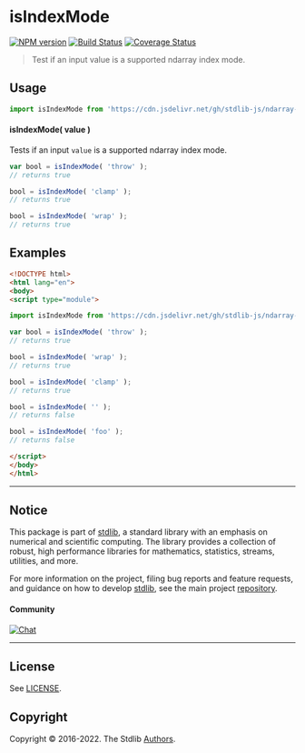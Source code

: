 <!--

@license Apache-2.0

Copyright (c) 2018 The Stdlib Authors.

Licensed under the Apache License, Version 2.0 (the "License");
you may not use this file except in compliance with the License.
You may obtain a copy of the License at

   http://www.apache.org/licenses/LICENSE-2.0

Unless required by applicable law or agreed to in writing, software
distributed under the License is distributed on an "AS IS" BASIS,
WITHOUT WARRANTIES OR CONDITIONS OF ANY KIND, either express or implied.
See the License for the specific language governing permissions and
limitations under the License.

-->

# isIndexMode

[![NPM version][npm-image]][npm-url] [![Build Status][test-image]][test-url] [![Coverage Status][coverage-image]][coverage-url] <!-- [![dependencies][dependencies-image]][dependencies-url] -->

> Test if an input value is a supported ndarray index mode.

<!-- Section to include introductory text. Make sure to keep an empty line after the intro `section` element and another before the `/section` close. -->

<section class="intro">

</section>

<!-- /.intro -->

<!-- Package usage documentation. -->



<section class="usage">

## Usage

```javascript
import isIndexMode from 'https://cdn.jsdelivr.net/gh/stdlib-js/ndarray-base-assert-is-index-mode@esm/index.mjs';
```

#### isIndexMode( value )

Tests if an input `value` is a supported ndarray index mode.

```javascript
var bool = isIndexMode( 'throw' );
// returns true

bool = isIndexMode( 'clamp' );
// returns true

bool = isIndexMode( 'wrap' );
// returns true
```

</section>

<!-- /.usage -->

<!-- Package usage notes. Make sure to keep an empty line after the `section` element and another before the `/section` close. -->

<section class="notes">

</section>

<!-- /.notes -->

<!-- Package usage examples. -->

<section class="examples">

## Examples

<!-- eslint no-undef: "error" -->

```html
<!DOCTYPE html>
<html lang="en">
<body>
<script type="module">

import isIndexMode from 'https://cdn.jsdelivr.net/gh/stdlib-js/ndarray-base-assert-is-index-mode@esm/index.mjs';

var bool = isIndexMode( 'throw' );
// returns true

bool = isIndexMode( 'wrap' );
// returns true

bool = isIndexMode( 'clamp' );
// returns true

bool = isIndexMode( '' );
// returns false

bool = isIndexMode( 'foo' );
// returns false

</script>
</body>
</html>
```

</section>

<!-- /.examples -->

<!-- Section to include cited references. If references are included, add a horizontal rule *before* the section. Make sure to keep an empty line after the `section` element and another before the `/section` close. -->

<section class="references">

</section>

<!-- /.references -->

<!-- Section for related `stdlib` packages. Do not manually edit this section, as it is automatically populated. -->

<section class="related">

</section>

<!-- /.related -->

<!-- Section for all links. Make sure to keep an empty line after the `section` element and another before the `/section` close. -->


<section class="main-repo" >

* * *

## Notice

This package is part of [stdlib][stdlib], a standard library with an emphasis on numerical and scientific computing. The library provides a collection of robust, high performance libraries for mathematics, statistics, streams, utilities, and more.

For more information on the project, filing bug reports and feature requests, and guidance on how to develop [stdlib][stdlib], see the main project [repository][stdlib].

#### Community

[![Chat][chat-image]][chat-url]

---

## License

See [LICENSE][stdlib-license].


## Copyright

Copyright &copy; 2016-2022. The Stdlib [Authors][stdlib-authors].

</section>

<!-- /.stdlib -->

<!-- Section for all links. Make sure to keep an empty line after the `section` element and another before the `/section` close. -->

<section class="links">

[npm-image]: http://img.shields.io/npm/v/@stdlib/ndarray-base-assert-is-index-mode.svg
[npm-url]: https://npmjs.org/package/@stdlib/ndarray-base-assert-is-index-mode

[test-image]: https://github.com/stdlib-js/ndarray-base-assert-is-index-mode/actions/workflows/test.yml/badge.svg?branch=main
[test-url]: https://github.com/stdlib-js/ndarray-base-assert-is-index-mode/actions/workflows/test.yml?query=branch:main

[coverage-image]: https://img.shields.io/codecov/c/github/stdlib-js/ndarray-base-assert-is-index-mode/main.svg
[coverage-url]: https://codecov.io/github/stdlib-js/ndarray-base-assert-is-index-mode?branch=main

<!--

[dependencies-image]: https://img.shields.io/david/stdlib-js/ndarray-base-assert-is-index-mode.svg
[dependencies-url]: https://david-dm.org/stdlib-js/ndarray-base-assert-is-index-mode/main

-->

[chat-image]: https://img.shields.io/gitter/room/stdlib-js/stdlib.svg
[chat-url]: https://gitter.im/stdlib-js/stdlib/

[stdlib]: https://github.com/stdlib-js/stdlib

[stdlib-authors]: https://github.com/stdlib-js/stdlib/graphs/contributors

[umd]: https://github.com/umdjs/umd
[es-module]: https://developer.mozilla.org/en-US/docs/Web/JavaScript/Guide/Modules

[deno-url]: https://github.com/stdlib-js/ndarray-base-assert-is-index-mode/tree/deno
[umd-url]: https://github.com/stdlib-js/ndarray-base-assert-is-index-mode/tree/umd
[esm-url]: https://github.com/stdlib-js/ndarray-base-assert-is-index-mode/tree/esm
[branches-url]: https://github.com/stdlib-js/ndarray-base-assert-is-index-mode/blob/main/branches.md

[stdlib-license]: https://raw.githubusercontent.com/stdlib-js/ndarray-base-assert-is-index-mode/main/LICENSE

</section>

<!-- /.links -->
